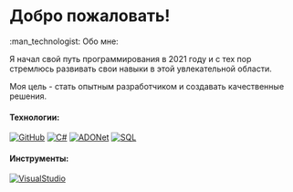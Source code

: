 <H1>Добро пожаловать!</H1>
:man_technologist: Обо мне:<p></p>
<p>Я начал свой путь программирования в 2021 году и с тех пор стремлюсь развивать свои навыки в этой увлекательной области. 

Моя цель - стать опытным разработчиком и создавать качественные решения.</p>

#### Технологии:

[![GitHub](https://img.icons8.com/material/48/000000/github--v1.png)](https://github.com) 
[![C#](https://img.icons8.com/color/48/000000/c-sharp-logo.png)](https://docs.microsoft.com/en-us/dotnet/csharp/)
[![ADONet](https://img.icons8.com/color/48/000000/net-framework)](https://learn.microsoft.com/ru-ru/dotnet/framework/data/adonet/)
[![SQL](https://img.icons8.com/arcade/48/000000/sql)](https://www.microsoft.com/ru-ru/sql-server/sql-server-downloads)

#### Инструменты:
[![VisualStudio](https://img.icons8.com/color/48/000000/visual-studio)](https://visualstudio.microsoft.com)

